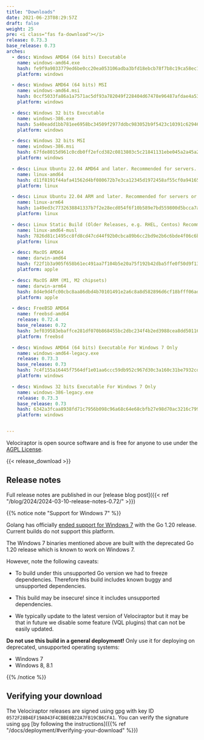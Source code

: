 ```yaml
---
title: "Downloads"
date: 2021-06-23T08:29:57Z
draft: false
weight: 25
pre: <i class="fas fa-download"></i>
release: 0.73.3
base_release: 0.73
arches:
  - desc: Windows AMD64 (64 bits) Executable
    name: windows-amd64.exe
    hash: fe9f9a9033779ed6be0cc20ea053106adba3bfd18ebcb78f7b8c19ca58ec105e
    platform: windows

  - desc: Windows AMD64 (64 bits) MSI
    name: windows-amd64.msi
    hash: 0ccf5033fa86a1a7571ac5df93a782049f228404d67478e96487afdae4a535ba
    platform: windows

  - desc: Windows 32 bits Executable
    name: windows-386.exe
    hash: 5a40eadd1bb781ee6958bc34509f2977ddbc983052b9f5423c10391c62946215
    platform: windows

  - desc: Windows 32 bits MSI
    name: windows-386.msi
    hash: 67fde8015d961c0cdb0ff2efcd382c0813803c5c21841131ebe045a2a45a23ac
    platform: windows

  - desc: Linux Ubuntu 22.04 AMD64 and later. Recommended for servers.
    name: linux-amd64
    hash: d11f8191f44afa41562d4bf080672b7e3ca12345d1972458af55cf0a941658fe
    platform: linux

  - desc: Linux Ubuntu 22.04 ARM and later. Recommended for servers or containers.
    name: linux-arm64
    hash: 1a49ed3c7732638841337b7f2e28ecd054f6f10b589e7bd559800d5bcca7a78d
    platform: linux

  - desc: Linux Static Build (Older Releases, e.g. RHEL, Centos) Recommended for clients.
    name: linux-amd64-musl
    hash: 7826d81c1495cc8fd8cd47cd44f92b0cbca89b6cc2bd9e2b6c6bde4f06c6b4dc
    platform: linux

  - desc: MacOS AMD64
    name: darwin-amd64
    hash: f22f1b3a905f658b61ec491aa7f104b5e20a75f192b42dba5ffe0f50d9f1353b
    platform: apple

  - desc: MacOS ARM (M1, M2 chipsets)
    name: darwin-arm64
    hash: 8d4e9d4fc00cbc8aa86dbd4b70101491e2a6c8a8d582896d6cf18bfff06ad56b
    platform: apple

  - desc: FreeBSD AMD64
    name: freebsd-amd64
    release: 0.72.4
    base_release: 0.72
    hash: 3ef039583ebaffce281df070b868455bc2dbc234f4b2ed3988cea8dd50116003
    platform: freebsd

  - desc: Windows AMD64 (64 bits) Executable For Windows 7 Only
    name: windows-amd64-legacy.exe
    release: 0.73.3
    base_release: 0.73
    hash: 7c4f155a16445f7564df1e01aa6ccc59db952c967d30c3a160c31be7932cd74f
    platform: windows

  - desc: Windows 32 bits Executable For Windows 7 Only
    name: windows-386-legacy.exe
    release: 0.73.3
    base_release: 0.73
    hash: 6342a3fcaa8938fd71c7956b098c96a68c64e68cbfb27e98d70ac3216c799dbe
    platform: windows


---
```


Velociraptor is open source software and is free for anyone to use
under the [AGPL
License](https://github.com/Velocidex/velociraptor?tab=License-1-ov-file#readme).

{{< release_download >}}

## Release notes

Full release notes are published in our [release blog post]({{< ref "/blog/2024/2024-03-10-release-notes-0.72/" >}})

{{% notice note "Support for Windows 7" %}}

Golang has officially [ended support for Windows
7](https://github.com/golang/go/issues/57003) with the Go 1.20
release. Current builds do not support this platform.

The Windows 7 binaries mentioned above are built with the deprecated
Go 1.20 release which is known to work on Windows 7.

However, note the following caveats:

* To build under this unsupported Go version we had to freeze
  dependencies. Therefore this build includes known buggy and
  unsupported dependencies.

* This build may be insecure! since it includes unsupported
  dependencies.

* We typically update to the latest version of Velociraptor but it may
  be that in future we disable some feature (VQL plugins) that can not
  be easily updated.


**Do not use this build in a general deployment!** Only use it for
deploying on deprecated, unsupported operating systems:

* Windows 7
* Windows 8, 8.1

{{% /notice %}}


## Verifying your download

The Velociraptor releases are signed using gpg with key ID `0572F28B4EF19A043F4CBBE0B22A7FB19CB6CFA1`. You can verify the signature using `gpg` [by following the instructions]({{% ref "/docs/deployment/#verifying-your-download" %}})
